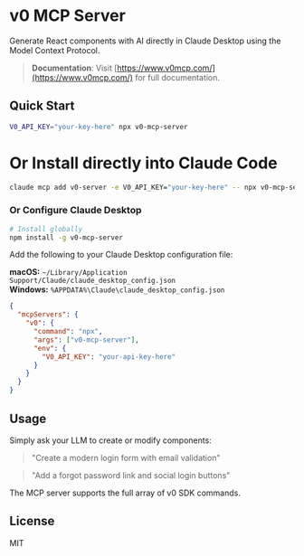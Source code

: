 # v0 MCP Server

Generate React components with AI directly in Claude Desktop using the Model Context Protocol.

> **Documentation**: Visit [https://www.v0mcp.com/](https://www.v0mcp.com/) for full documentation.

## Quick Start

```bash
V0_API_KEY="your-key-here" npx v0-mcp-server
```


# Or Install directly into Claude Code
```bash
claude mcp add v0-server -e V0_API_KEY="your-key-here" -- npx v0-mcp-server
```

### Or Configure Claude Desktop

```bash
# Install globally
npm install -g v0-mcp-server
```

Add the following to your Claude Desktop configuration file:

**macOS:** `~/Library/Application Support/Claude/claude_desktop_config.json`  
**Windows:** `%APPDATA%\Claude\claude_desktop_config.json`

```json
{
  "mcpServers": {
    "v0": {
      "command": "npx",
      "args": ["v0-mcp-server"],
      "env": {
        "V0_API_KEY": "your-api-key-here"
      }
    }
  }
}
```

## Usage

Simply ask your LLM to create or modify components:

> "Create a modern login form with email validation"

> "Add a forgot password link and social login buttons"

The MCP server supports the full array of v0 SDK commands.

## License

MIT